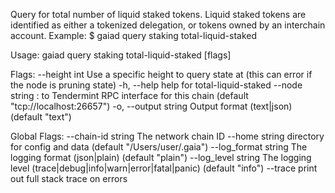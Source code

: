 Query for total number of liquid staked tokens.
Liquid staked tokens are identified as either a tokenized delegation, 
or tokens owned by an interchain account.
Example:
$ gaiad query staking total-liquid-staked

Usage:
  gaiad query staking total-liquid-staked [flags]

Flags:
      --height int      Use a specific height to query state at (this can error if the node is pruning state)
  -h, --help            help for total-liquid-staked
      --node string     <host>:<port> to Tendermint RPC interface for this chain (default "tcp://localhost:26657")
  -o, --output string   Output format (text|json) (default "text")

Global Flags:
      --chain-id string     The network chain ID
      --home string         directory for config and data (default "/Users/user/.gaia")
      --log_format string   The logging format (json|plain) (default "plain")
      --log_level string    The logging level (trace|debug|info|warn|error|fatal|panic) (default "info")
      --trace               print out full stack trace on errors
